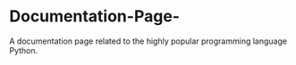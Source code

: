 # Documentation-Page-
A documentation page related to the highly popular programming language Python.
